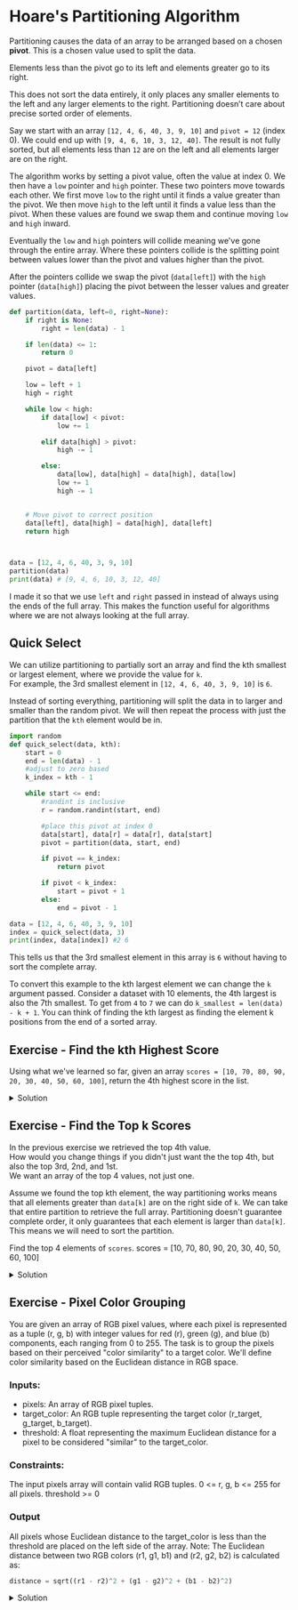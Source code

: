 # Hoare's Partitioning Algorithm

Partitioning causes the data of an array to be arranged based on a chosen **pivot**. This is a chosen value used to split the data.

Elements less than the pivot go to its left and elements greater go to its right.

This does not sort the data entirely, it only places any smaller elements to the left and any larger elements to the right. Partitioning doesn’t care about precise sorted order of elements.

Say we start with an array `[12, 4, 6, 40, 3, 9, 10]` and `pivot = 12` (index 0). We could end up with `[9, 4, 6, 10, 3, 12, 40]`. The result is not fully sorted, but all elements less than `12` are on the left and all elements larger are on the right.

The algorithm works by setting a pivot value, often the value at index 0. We then have a `low` pointer and `high` pointer. These two pointers move towards each other. We first move `low` to the right until it finds a value greater than the pivot. We then move `high` to the left until it finds a value less than the pivot. When these values are found we swap them and continue moving `low` and `high` inward.

Eventually the `low` and `high` pointers will collide meaning we've gone through the entire array. Where these pointers collide is the splitting point between values lower than the pivot and values higher than the pivot.

After the pointers collide we swap the pivot (`data[left]`) with the `high` pointer (`data[high]`) placing the pivot between the lesser values and greater values.

```python
def partition(data, left=0, right=None):
    if right is None:
        right = len(data) - 1

    if len(data) <= 1:
        return 0

    pivot = data[left]

    low = left + 1
    high = right

    while low < high:
        if data[low] < pivot:
            low += 1

        elif data[high] > pivot:
            high -= 1

        else:
            data[low], data[high] = data[high], data[low]
            low += 1
            high -= 1


    # Move pivot to correct position
    data[left], data[high] = data[high], data[left]
    return high



data = [12, 4, 6, 40, 3, 9, 10]
partition(data)
print(data) # [9, 4, 6, 10, 3, 12, 40]
```

I made it so that we use `left` and `right` passed in instead of always using the ends of the full array. This makes the function useful for algorithms where we are not always looking at the full array.

## Quick Select

We can utilize partitioning to partially sort an array and find the kth smallest or largest element, where we provide the value for `k`.  
For example, the 3rd smallest element in `[12, 4, 6, 40, 3, 9, 10]` is `6`.

Instead of sorting everything, partitioning will split the data in to larger and smaller than the random pivot. We will then repeat the process with just the partition that the `kth` element would be in.

```python
import random
def quick_select(data, kth):
    start = 0
    end = len(data) - 1
    #adjust to zero based
    k_index = kth - 1

    while start <= end:
        #randint is inclusive
        r = random.randint(start, end)

        #place this pivot at index 0
        data[start], data[r] = data[r], data[start]
        pivot = partition(data, start, end)

        if pivot == k_index:
            return pivot

        if pivot < k_index:
            start = pivot + 1
        else:
            end = pivot - 1

data = [12, 4, 6, 40, 3, 9, 10]
index = quick_select(data, 3)
print(index, data[index]) #2 6
```

This tells us that the 3rd smallest element in this array is `6` without having to sort the complete array.

To convert this example to the kth largest element we can change the `k` argument passed. Consider a dataset with 10 elements, the 4th largest is also the 7th smallest. To get from `4` to `7` we can do `k_smallest = len(data) - k + 1`. You can think of finding the kth largest as finding the element k positions from the end of a sorted array.

## Exercise - Find the kth Highest Score

Using what we've learned so far, given an array `scores = [10, 70, 80, 90, 20, 30, 40, 50, 60, 100]`, return the 4th highest score in the list.

<details>
<summary>Solution</summary>

The goal is to find 4th largest. We know it is 70 by looking at the sorted array for practice. 70 is at index 6 and is the 7th smallest.  
Convert to 7th smallest with `len(data) - k + 1`

```python
scores = [10, 70, 80, 90, 20, 30, 40, 50, 60, 100]

# For practice you can see the sorted array
print(sorted(scores)) # [10, 20, 30, 40, 50, 60, 70, 80, 90, 100]

k = 4 # 4th largest
k_smallest = len(scores) - k + 1 # 7th smallest

print(scores[quick_select(scores, k_smallest)]) # 70

```

</details>

## Exercise - Find the Top k Scores

In the previous exercise we retrieved the top 4th value.  
How would you change things if you didn't just want the the top 4th, but also the top 3rd, 2nd, and 1st.  
We want an array of the top 4 values, not just one.

Assume we found the top kth element, the way partitioning works means that all elements greater than `data[k]` are on the right side of `k`. We can take that entire partition to retrieve the full array. Partitioning doesn't guarantee complete order, it only guarantees that each element is larger than `data[k]`. This means we will need to sort the partition.

Find the top 4 elements of `scores`.
scores = [10, 70, 80, 90, 20, 30, 40, 50, 60, 100]

<details>
<summary>Solution</summary>

We will use slicing to retrieve all elements from k to the end: `[kth_position:]`

```python

k = 4 #4th largest
k_smallest = len(scores) - k + 1 # 7th smallest

kth_position = quick_select(scores, k_smallest)
top_k = sorted(scores[kth_position:])
print(top_k)
```

</details>

## Exercise - Pixel Color Grouping

You are given an array of RGB pixel values, where each pixel is represented as a tuple (r, g, b) with integer values for red (r), green (g), and blue (b) components, each ranging from 0 to 255. The task is to group the pixels based on their perceived "color similarity" to a target color. We'll define color similarity based on the Euclidean distance in RGB space.

### Inputs:

-   pixels: An array of RGB pixel tuples.
-   target_color: An RGB tuple representing the target color (r_target, g_target, b_target).
-   threshold: A float representing the maximum Euclidean distance for a pixel to be considered "similar" to the target_color.

### Constraints:

The input pixels array will contain valid RGB tuples.
0 <= r, g, b <= 255 for all pixels.
threshold >= 0

### Output

All pixels whose Euclidean distance to the target_color is less than the threshold are placed on the left side of the array.
Note: The Euclidean distance between two RGB colors (r1, g1, b1) and (r2, g2, b2) is calculated as:

```python
distance = sqrt((r1 - r2)^2 + (g1 - g2)^2 + (b1 - b2)^2)
```

<details>
<summary>Solution</summary>

```python
from math import sqrt

pixels = [
(132, 123, 12),
(12, 23, 190),
(132, 103, 120),
(45, 67, 200),
(123, 111, 30),
(80, 90, 160),
(150, 140, 10),
(25, 35, 180),
(100, 120, 100),
(60, 75, 220),
]
target_color = (100, 100, 100)
threshold = 100

distances = []
r2, g2, b2 = target_color[0], target_color[1], target_color[2]

for pixel in pixels:
r1, g1, b1 = pixel[0], pixel[1], pixel[2]
distances.append(sqrt((r1 - r2)**2 + (g1 - g2)**2 + (b1 - b2)\*\*2))

distances.insert(0, threshold) # insert threshold at start of array

# if needed
# distances.pop(partition(distances)) # remove threshold from array

print(distances)

# [100, 96.42095207992918, 147.5567687366459, 37.8549864614954,
# 118.80235687897779, 74.4983221287567, 64.03124237432849,
# 110.45361017187261, 127.47548783981962, 20.0, 128.93796958227628]

</details>
```
